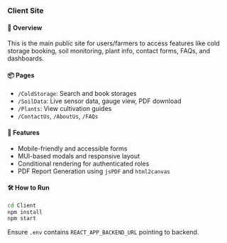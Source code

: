 ### Client Site

#### 🌱 Overview

This is the main public site for users/farmers to access features like cold storage booking, soil monitoring, plant info, contact forms, FAQs, and dashboards.

#### 📦 Pages

- `/ColdStorage`: Search and book storages
- `/SoilData`: Live sensor data, gauge view, PDF download
- `/Plants`: View cultivation guides
- `/ContactUs`, `/AboutUs`, `/FAQs`

#### 🧾 Features

- Mobile-friendly and accessible forms
- MUI-based modals and responsive layout
- Conditional rendering for authenticated roles
- PDF Report Generation using `jsPDF` and `html2canvas`

#### 🛠 How to Run

```bash
cd Client
npm install
npm start
```

Ensure `.env` contains `REACT_APP_BACKEND_URL` pointing to backend.

